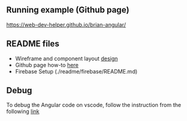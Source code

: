 
## Running example (Github page)
https://web-dev-helper.github.io/brian-angular/

## README files
* Wireframe and component layout [design](./readme/design/README.md)
* Github page how-to [here](./readme/github-page/README.md)
* Firebase Setup
(./readme/firebase/README.md)

## Debug
To debug the Angular code on vscode, follow the instruction from the following [link](https://github.com/Microsoft/vscode-recipes/tree/master/Angular-CLI)
